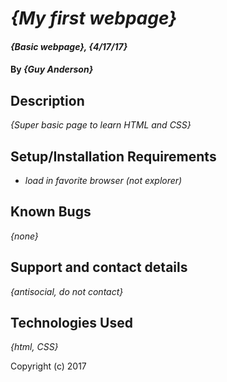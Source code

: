 # _{My first webpage}_

#### _{Basic webpage}, {4/17/17}_

#### By _**{Guy Anderson}**_

## Description

_{Super basic page to learn HTML and CSS}_

## Setup/Installation Requirements

* _load in favorite browser (not explorer)_


## Known Bugs

_{none}_

## Support and contact details

_{antisocial, do not contact}_

## Technologies Used

_{html, CSS}_



Copyright (c) 2017
